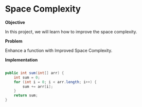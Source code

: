 # Space Complexity

**Objective**

In this project, we will learn how to improve the space complexity.

**Problem**

Enhance a function with Improved Space Complexity.

**Implementation**


```java

public int sum(int[] arr) {
    int sum = 0;
    for (int i = 0; i < arr.length; i++) {
        sum += arr[i];
    }
    return sum;
}
```
